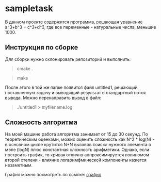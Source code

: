 # sampletask
В данном проекте содержится программа, решающая уравнение a^3+b^3 = c^3+d^3, где все переменные - натуральные числа, меньшие 1000.
 
## Инструкция по сборке
Для сборки нужно склонировать репозиторий и выполнить:

>cmake .

>make

После этого в той же папке появится файл untitled1, решающий поставленную задачу и выводящий результат 
в стандартный поток вывода. Можно перенаправить вывод в файл:

>./untitled1 > myfilename.log

## Сложность алгоритма
На моей машине работа алгоритма занимает от 15 до 30 секунд. По теоретическим оценками, можно
оценить сложность как N^2 * log(N) - в основном цикле крутится N*N вызовов поиска нужного элемента в мэпе (logN) плюс константная сложность арифметики.
Однако, если построить график, то кривая отлично аппроксимируется полиномом второй степени - влияние логаримфмической компоненты кажется
незаметным.

График можно посмотреть по ссылке:
[график](https://drive.google.com/file/d/10pc3S2oCrv5MT98ZPg1WitW7C_pSCDpx/view?usp=sharing)


